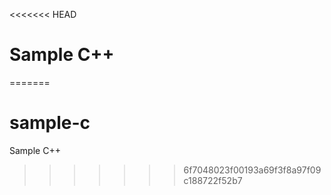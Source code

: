 <<<<<<< HEAD
# Sample C++
=======
# sample-c
Sample C++
>>>>>>> 6f7048023f00193a69f3f8a97f09c188722f52b7
